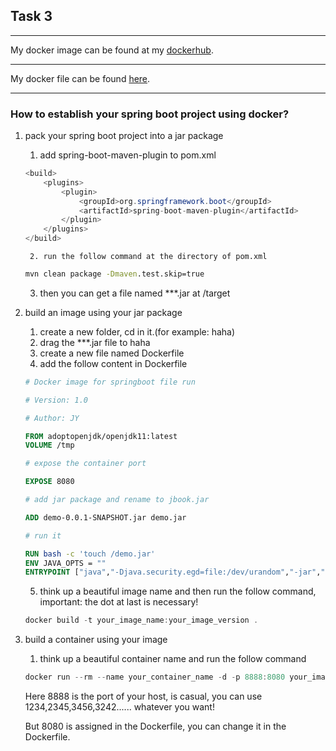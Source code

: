 ## Task 3

---

My docker image can be found at my [dockerhub](<https://cloud.docker.com/u/ketianya/repository/docker/ketianya/calculator>).

---

My docker file can be found [here](<https://github.com/sjyjytu/WebComHomework/blob/phase2/Task3/Dockerfile>). 

---



### How to establish your spring boot project using docker?

1. pack your spring boot project into a jar package

   1. add spring-boot-maven-plugin to pom.xml

   ~~~java
   <build>
       <plugins>
           <plugin>
               <groupId>org.springframework.boot</groupId>
               <artifactId>spring-boot-maven-plugin</artifactId>
           </plugin>
       </plugins>
   </build>
   ~~~

    	2. run the follow command at the directory of pom.xml

   ~~~cmd
   mvn clean package -Dmaven.test.skip=true
   ~~~

   3. then you can get a file named ***.jar at /target

2. build an image using your jar package

   1. create a new folder, cd in it.(for example: haha)
   2. drag the ***.jar file to haha
   3. create a new file named Dockerfile
   4. add the follow content in Dockerfile

   ~~~dockerfile
   # Docker image for springboot file run
   
   # Version: 1.0
   
   # Author: JY
   
   FROM adoptopenjdk/openjdk11:latest
   VOLUME /tmp
   
   # expose the container port
   
   EXPOSE 8080
   
   # add jar package and rename to jbook.jar
   
   ADD demo-0.0.1-SNAPSHOT.jar demo.jar
   
   # run it
   
   RUN bash -c 'touch /demo.jar'
   ENV JAVA_OPTS = ""
   ENTRYPOINT ["java","-Djava.security.egd=file:/dev/urandom","-jar","/demo.jar"
   ~~~

   5. think up a beautiful image name and then run the follow command, important: the dot at last is necessary!

   ~~~c
   docker build -t your_image_name:your_image_version .
   ~~~

3. build a container using your image

   1. think up a beautiful container name and run the follow command

   ~~~c
   docker run --rm --name your_container_name -d -p 8888:8080 your_image_name:your_image_version
   ~~~

   Here 8888 is the port of your host, is casual, you can use 1234,2345,3456,3242...... whatever you want!

   But 8080 is assigned in the Dockerfile, you can change it in the Dockerfile.

